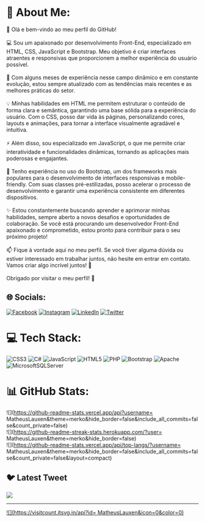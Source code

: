 # 💫 About Me:
👋 Olá e bem-vindo ao meu perfil do GitHub!<br><br>💻 Sou um apaixonado por desenvolvimento Front-End, especializado em HTML, CSS, JavaScript e Bootstrap. Meu objetivo é criar interfaces atraentes e responsivas que proporcionem a melhor experiência do usuário possível.<br><br>🚀 Com alguns meses de experiência nesse campo dinâmico e em constante evolução, estou sempre atualizado com as tendências mais recentes e as melhores práticas do setor.<br><br>💡 Minhas habilidades em HTML me permitem estruturar o conteúdo de forma clara e semântica, garantindo uma base sólida para a experiência do usuário. Com o CSS, posso dar vida às páginas, personalizando cores, layouts e animações, para tornar a interface visualmente agradável e intuitiva.<br><br>⚡ Além disso, sou especializado em JavaScript, o que me permite criar interatividade e funcionalidades dinâmicas, tornando as aplicações mais poderosas e engajantes.<br><br>🎨 Tenho experiência no uso do Bootstrap, um dos frameworks mais populares para o desenvolvimento de interfaces responsivas e mobile-friendly. Com suas classes pré-estilizadas, posso acelerar o processo de desenvolvimento e garantir uma experiência consistente em diferentes dispositivos.<br><br>✨ Estou constantemente buscando aprender e aprimorar minhas habilidades, sempre aberto a novos desafios e oportunidades de colaboração. Se você está procurando um desenvolvedor Front-End apaixonado e comprometido, estou pronto para contribuir para o seu próximo projeto!<br><br>📫 Fique à vontade aqui no meu perfil. Se você tiver alguma dúvida ou estiver interessado em trabalhar juntos, não hesite em entrar em contato. Vamos criar algo incrível juntos! 💪<br><br>Obrigado por visitar o meu perfil! 🙏


## 🌐 Socials:
[![Facebook](https://img.shields.io/badge/Facebook-%231877F2.svg?logo=Facebook&logoColor=white)](https://facebook.com/https://www.facebook.com/Matheusvitorlauxen) [![Instagram](https://img.shields.io/badge/Instagram-%23E4405F.svg?logo=Instagram&logoColor=white)](https://instagram.com/https://www.instagram.com/matheusvitorlauxen/) [![LinkedIn](https://img.shields.io/badge/LinkedIn-%230077B5.svg?logo=linkedin&logoColor=white)](https://linkedin.com/in/https://www.linkedin.com/in/matheus-lauxen-849516208/) [![Twitter](https://img.shields.io/badge/Twitter-%231DA1F2.svg?logo=Twitter&logoColor=white)](https://twitter.com/https://twitter.com/Matheuslauxenn) 

# 💻 Tech Stack:
![CSS3](https://img.shields.io/badge/css3-%231572B6.svg?style=for-the-badge&logo=css3&logoColor=white) ![C#](https://img.shields.io/badge/c%23-%23239120.svg?style=for-the-badge&logo=c-sharp&logoColor=white) ![JavaScript](https://img.shields.io/badge/javascript-%23323330.svg?style=for-the-badge&logo=javascript&logoColor=%23F7DF1E) ![HTML5](https://img.shields.io/badge/html5-%23E34F26.svg?style=for-the-badge&logo=html5&logoColor=white) ![PHP](https://img.shields.io/badge/php-%23777BB4.svg?style=for-the-badge&logo=php&logoColor=white) ![Bootstrap](https://img.shields.io/badge/bootstrap-%23563D7C.svg?style=for-the-badge&logo=bootstrap&logoColor=white) ![Apache](https://img.shields.io/badge/apache-%23D42029.svg?style=for-the-badge&logo=apache&logoColor=white) ![MicrosoftSQLServer](https://img.shields.io/badge/Microsoft%20SQL%20Sever-CC2927?style=for-the-badge&logo=microsoft%20sql%20server&logoColor=white)
# 📊 GitHub Stats:
![](https://github-readme-stats.vercel.app/api?username= MatheusLauxen&theme=merko&hide_border=false&include_all_commits=false&count_private=false)<br/>
![](https://github-readme-streak-stats.herokuapp.com/?user= MatheusLauxen&theme=merko&hide_border=false)<br/>
![](https://github-readme-stats.vercel.app/api/top-langs/?username= MatheusLauxen&theme=merko&hide_border=false&include_all_commits=false&count_private=false&layout=compact)

## 🐦 Latest Tweet
[![](https://gtce.itsvg.in/api?username=https://twitter.com/Matheuslauxenn)](https://github.com/VishwaGauravIn/github-twitter-card-embed)

---
[![](https://visitcount.itsvg.in/api?id= MatheusLauxen&icon=0&color=0)](https://visitcount.itsvg.in)

<!-- Proudly created with GPRM ( https://gprm.itsvg.in ) -->